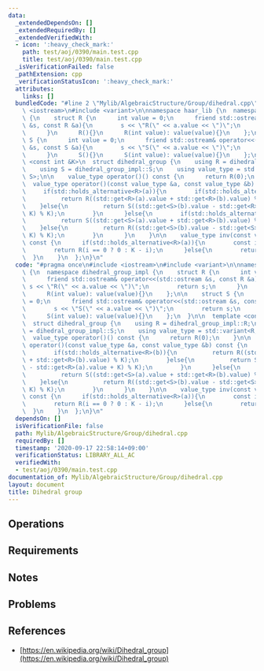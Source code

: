 ```yaml
---
data:
  _extendedDependsOn: []
  _extendedRequiredBy: []
  _extendedVerifiedWith:
  - icon: ':heavy_check_mark:'
    path: test/aoj/0390/main.test.cpp
    title: test/aoj/0390/main.test.cpp
  _isVerificationFailed: false
  _pathExtension: cpp
  _verificationStatusIcon: ':heavy_check_mark:'
  attributes:
    links: []
  bundledCode: "#line 2 \"Mylib/AlgebraicStructure/Group/dihedral.cpp\"\n#include\
    \ <iostream>\n#include <variant>\n\nnamespace haar_lib {\n  namespace dihedral_group_impl\
    \ {\n    struct R {\n      int value = 0;\n      friend std::ostream& operator<<(std::ostream\
    \ &s, const R &a){\n        s << \"R(\" << a.value << \")\";\n        return s;\n\
    \      }\n      R(){}\n      R(int value): value(value){}\n    };\n\n    struct\
    \ S {\n      int value = 0;\n      friend std::ostream& operator<<(std::ostream\
    \ &s, const S &a){\n        s << \"S(\" << a.value << \")\";\n        return s;\n\
    \      }\n      S(){}\n      S(int value): value(value){}\n    };\n  }\n\n  template\
    \ <const int &K>\n  struct dihedral_group {\n    using R = dihedral_group_impl::R;\n\
    \    using S = dihedral_group_impl::S;\n    using value_type = std::variant<R,\
    \ S>;\n\n    value_type operator()() const {\n      return R(0);\n    }\n\n  \
    \  value_type operator()(const value_type &a, const value_type &b) const {\n \
    \     if(std::holds_alternative<R>(a)){\n        if(std::holds_alternative<R>(b)){\n\
    \          return R((std::get<R>(a).value + std::get<R>(b).value) % K);\n    \
    \    }else{\n          return S((std::get<S>(b).value - std::get<R>(a).value +\
    \ K) % K);\n        }\n      }else{\n        if(std::holds_alternative<R>(b)){\n\
    \          return S((std::get<S>(a).value + std::get<R>(b).value) % K);\n    \
    \    }else{\n          return R((std::get<S>(b).value - std::get<S>(a).value +\
    \ K) % K);\n        }\n      }\n    }\n\n    value_type inv(const value_type &a)\
    \ const {\n      if(std::holds_alternative<R>(a)){\n        const int i = std::get<R>(a).value;\n\
    \        return R(i == 0 ? 0 : K - i);\n      }else{\n        return a;\n    \
    \  }\n    }\n  };\n}\n"
  code: "#pragma once\n#include <iostream>\n#include <variant>\n\nnamespace haar_lib\
    \ {\n  namespace dihedral_group_impl {\n    struct R {\n      int value = 0;\n\
    \      friend std::ostream& operator<<(std::ostream &s, const R &a){\n       \
    \ s << \"R(\" << a.value << \")\";\n        return s;\n      }\n      R(){}\n\
    \      R(int value): value(value){}\n    };\n\n    struct S {\n      int value\
    \ = 0;\n      friend std::ostream& operator<<(std::ostream &s, const S &a){\n\
    \        s << \"S(\" << a.value << \")\";\n        return s;\n      }\n      S(){}\n\
    \      S(int value): value(value){}\n    };\n  }\n\n  template <const int &K>\n\
    \  struct dihedral_group {\n    using R = dihedral_group_impl::R;\n    using S\
    \ = dihedral_group_impl::S;\n    using value_type = std::variant<R, S>;\n\n  \
    \  value_type operator()() const {\n      return R(0);\n    }\n\n    value_type\
    \ operator()(const value_type &a, const value_type &b) const {\n      if(std::holds_alternative<R>(a)){\n\
    \        if(std::holds_alternative<R>(b)){\n          return R((std::get<R>(a).value\
    \ + std::get<R>(b).value) % K);\n        }else{\n          return S((std::get<S>(b).value\
    \ - std::get<R>(a).value + K) % K);\n        }\n      }else{\n        if(std::holds_alternative<R>(b)){\n\
    \          return S((std::get<S>(a).value + std::get<R>(b).value) % K);\n    \
    \    }else{\n          return R((std::get<S>(b).value - std::get<S>(a).value +\
    \ K) % K);\n        }\n      }\n    }\n\n    value_type inv(const value_type &a)\
    \ const {\n      if(std::holds_alternative<R>(a)){\n        const int i = std::get<R>(a).value;\n\
    \        return R(i == 0 ? 0 : K - i);\n      }else{\n        return a;\n    \
    \  }\n    }\n  };\n}\n"
  dependsOn: []
  isVerificationFile: false
  path: Mylib/AlgebraicStructure/Group/dihedral.cpp
  requiredBy: []
  timestamp: '2020-09-17 22:58:14+09:00'
  verificationStatus: LIBRARY_ALL_AC
  verifiedWith:
  - test/aoj/0390/main.test.cpp
documentation_of: Mylib/AlgebraicStructure/Group/dihedral.cpp
layout: document
title: Dihedral group
---
```


## Operations

## Requirements

## Notes

## Problems

## References

- [https://en.wikipedia.org/wiki/Dihedral_group](https://en.wikipedia.org/wiki/Dihedral_group)
